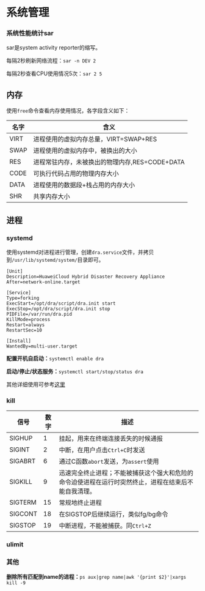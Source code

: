 # 系统管理

### 系统性能统计sar

sar是system activity reporter的缩写。

每隔2秒刷新网络流程：`sar -n DEV 2`

每隔2秒查看CPU使用情况5次：`sar 2 5`

## 内存

使用`free`命令查看内存使用情况，各字段含义如下：

| **名字** | **含义**                                       |
| -------- | ---------------------------------------------- |
| VIRT     | 进程使用的虚拟内存总量，VIRT=SWAP+RES          |
| SWAP     | 进程使用的虚拟内存中，被换出的大小             |
| RES      | 进程常驻内存，未被换出的物理内存,RES=CODE+DATA |
| CODE     | 可执行代码占用的物理内存大小                   |
| DATA     | 进程使用的数据段+栈占用的内存大小              |
| SHR      | 共享内存大小                                   |

## 进程

### systemd

使用systemd对进程进行管理，创建```dra.service```文件，并拷贝到`/usr/lib/systemd/system/`目录即可。

```shell
[Unit]
Description=HuaweiCloud Hybrid Disaster Recovery Appliance
After=network-online.target

[Service]
Type=forking
ExecStart=/opt/dra/script/dra.init start
ExecStop=/opt/dra/script/dra.init stop
PIDFile=/var/run/dra.pid
KillMode=process
Restart=always
RestartSec=10

[Install]
WantedBy=multi-user.target
```

**配置开机自启动：**`systemctl enable dra`

**启动/停止/状态服务：**`systemctl start/stop/status dra`

其他详细使用可参考[这里](https://www.ruanyifeng.com/blog/2016/03/systemd-tutorial-part-two.html)

### kill

| 信号    | 数字 | 描述                                                         |
| ------- | ---- | ------------------------------------------------------------ |
| SIGHUP  | 1    | 挂起，用来在终端连接丢失的时候通报                           |
| SIGINT  | 2    | 中断，在用户点击`Ctrl+C`时发送                               |
| SIGABRT | 6    | 通过C函数`abort`发送，为`assert`使用                         |
| SIGKILL | 9    | 迅速完全终止进程；不能被捕获这个强大和危险的命令迫使进程在运行时突然终止，进程在结束后不能自我清理。 |
| SIGTERM | 15   | 常规地终止进程                                               |
| SIGCONT | 18   | 在SIGSTOP后继续运行，类似fg/bg命令                           |
| SIGSTOP | 19   | 中断进程，不能被捕获。同`Ctrl+Z`                             |

### ulimit

### 其他

**删除所有匹配到name的进程：**`ps aux|grep name|awk '{print $2}'|xargs kill -9`
